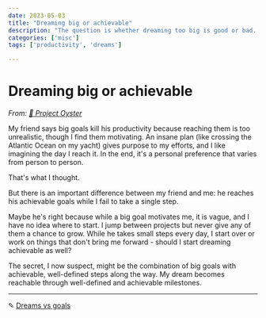 ```yaml
---
date: 2023-05-03
title: "Dreaming big or achievable"
description: "The question is whether dreaming too big is good or bad. Does it help my motivation or hinder my motivation and productivity?"
categories: ['misc']
tags: ['productivity', 'dreams']

---
```


# Dreaming big or achievable

*From: [🌊 Project Oyster](/docs/stories/project-oyster.md)*

My friend says big goals kill his productivity because reaching them is too unrealistic, though I find them motivating. An insane plan (like crossing the Atlantic Ocean on my yacht) gives purpose to my efforts, and I like imagining the day I reach it. In the end, it's a personal preference that varies from person to person.

That's what I thought.

But there is an important difference between my friend and me: he reaches his achievable goals while I fail to take a single step.

Maybe he's right because while a big goal motivates me, it is vague, and I have no idea where to start. I jump between projects but never give any of them a chance to grow. While he takes small steps every day, I start over or work on things that don't bring me forward - should I start dreaming achievable as well?

The secret, I now suspect, might be the combination of big goals with achievable, well-defined steps along the way. My dream becomes reachable through well-defined and achievable milestones.

---

✎ [Dreams vs goals](/posts/dreams-vs-goals.md)